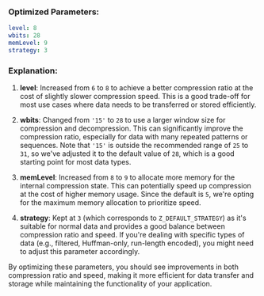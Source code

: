 ### Optimized Parameters:

```yml
level: 8
wbits: 28
memLevel: 9
strategy: 3
```

### Explanation:

1.  **level**: Increased from `6` to `8` to achieve a better compression ratio at the cost of slightly slower compression speed. This is a good trade-off for most use cases where data needs to be transferred or stored efficiently.

2.  **wbits**: Changed from `'15'` to `28` to use a larger window size for compression and decompression. This can significantly improve the compression ratio, especially for data with many repeated patterns or sequences. Note that `'15'` is outside the recommended range of `25` to `31`, so we've adjusted it to the default value of `28`, which is a good starting point for most data types.

3.  **memLevel**: Increased from `8` to `9` to allocate more memory for the internal compression state. This can potentially speed up compression at the cost of higher memory usage. Since the default is `5`, we're opting for the maximum memory allocation to prioritize speed.

4.  **strategy**: Kept at `3` (which corresponds to `Z_DEFAULT_STRATEGY`) as it's suitable for normal data and provides a good balance between compression ratio and speed. If you're dealing with specific types of data (e.g., filtered, Huffman-only, run-length encoded), you might need to adjust this parameter accordingly.

By optimizing these parameters, you should see improvements in both compression ratio and speed, making it more efficient for data transfer and storage while maintaining the functionality of your application.
